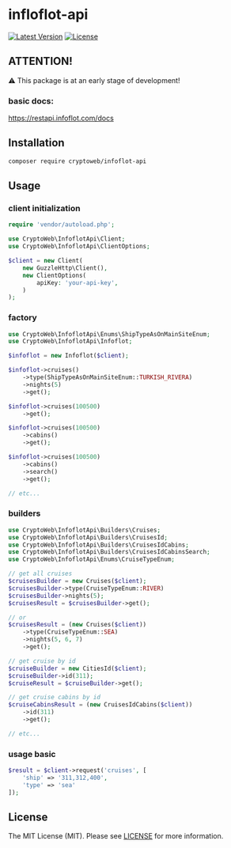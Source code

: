 # infloflot-api

[![Latest Version](https://img.shields.io/packagist/v/cryptoweb/infoflot-api)](https://packagist.org/packages/cryptoweb/infoflot-api)
[![License](https://img.shields.io/packagist/l/cryptoweb/infoflot-api)](https://packagist.org/packages/cryptoweb/infoflot-api)

## ATTENTION!

⚠️ This package is at an early stage of development!

### basic docs:

https://restapi.infoflot.com/docs

## Installation

```bash
composer require cryptoweb/infoflot-api
```

## Usage

### client initialization
```php
require 'vendor/autoload.php';

use CryptoWeb\InfoflotApi\Client;
use CryptoWeb\InfoflotApi\ClientOptions;

$client = new Client(
	new GuzzleHttp\Client(),
	new ClientOptions(
		apiKey: 'your-api-key',
	)
);
```

### factory
```php
use CryptoWeb\InfoflotApi\Enums\ShipTypeAsOnMainSiteEnum;
use CryptoWeb\InfoflotApi\Infoflot;

$infoflot = new Infoflot($client);

$infoflot->cruises()
	->type(ShipTypeAsOnMainSiteEnum::TURKISH_RIVERA)
	->nights(5)
	->get();

$infoflot->cruises(100500)
	->get();

$infoflot->cruises(100500)
	->cabins()
	->get();

$infoflot->cruises(100500)
	->cabins()
	->search()
	->get();

// etc...
```

### builders
```php
use CryptoWeb\InfoflotApi\Builders\Cruises;
use CryptoWeb\InfoflotApi\Builders\CruisesId;
use CryptoWeb\InfoflotApi\Builders\CruisesIdCabins;
use CryptoWeb\InfoflotApi\Builders\CruisesIdCabinsSearch;
use CryptoWeb\InfoflotApi\Enums\CruiseTypeEnum;

// get all cruises
$cruisesBuilder = new Cruises($client);
$cruisesBuilder->type(CruiseTypeEnum::RIVER)
$cruisesBuilder->nights(5);
$cruisesResult = $cruisesBuilder->get();

// or
$cruisesResult = (new Cruises($client))
	->type(CruiseTypeEnum::SEA)
	->nights(5, 6, 7)
	->get();

// get cruise by id
$cruiseBuilder = new CitiesId($client);
$cruiseBuilder->id(311);
$cruiseResult = $cruiseBuilder->get();

// get cruise cabins by id
$cruiseCabinsResult = (new CruisesIdCabins($client))
	->id(311)
	->get();

// etc...
```

### usage basic
```php
$result = $client->request('cruises', [
	'ship' => '311,312,400',
	'type' => 'sea'
]);
```

## License

The MIT License (MIT). Please see [LICENSE](LICENSE) for more information.
